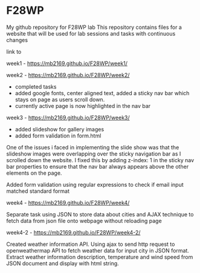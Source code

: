 # F28WP

My github repository for F28WP lab
This repository contains files for a website that will be used for lab sessions and tasks with continuous changes 

link to 

week1 - https://mb2169.github.io/F28WP/week1/

week2 - https://mb2169.github.io/F28WP/week2/

- completed tasks
- added google fonts, center aligned text, added a sticky nav bar which stays on page as users scroll down.
- currently active page is now highlighted in the nav bar


week3 - https://mb2169.github.io/F28WP/week3/

- added slideshow for gallery images
- added form validation in form.html

One of the issues i faced in implementing the slide show was that the slideshow images 
were overlapping over the sticky navigation bar as I scrolled down the website. I fixed this
by adding z-index: 1 in the sticky nav bar properties to ensure that the nav bar always appears
above the other elements on the page.

Added form validation using regular expressions to check if email input matched standard format


week4 - https://mb2169.github.io/F28WP/week4/

Separate task using JSON to store data about cities and AJAX technique to fetch data from json file onto webpage without reloading page

week4-2 - https://mb2169.github.io/F28WP/week4-2/

Created weather information API. Using ajax to send http request to openweathermap API to fetch weather data for input city in JSON format.
Extract weather information description, temperature and wind speed from JSON document and display with html string.





